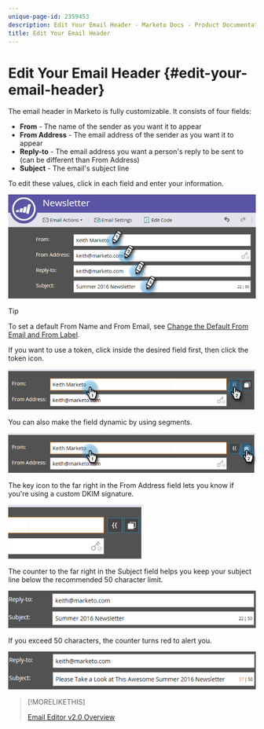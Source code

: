 ```yaml
---
unique-page-id: 2359453
description: Edit Your Email Header - Marketo Docs - Product Documentation
title: Edit Your Email Header
---
```


# Edit Your Email Header {#edit-your-email-header}

The email header in Marketo is fully customizable. It consists of four fields:

* **From** - The name of the sender as you want it to appear
* **From Address** - The email address of the sender as you want it to appear
* **Reply-to** - The email address you want a person's reply to be sent to (can be different than From Address)
* **Subject** - The email's subject line

To edit these values, click in each field and enter your information.

![](assets/one-3.png)

>[!TIP]
>
>To set a default From Name and From Email, see [Change the Default From Email and From Label](/help/marketo/product-docs/administration/email-setup/change-the-default-from-email-and-from-label.md).

If you want to use a token, click inside the desired field first, then click the token icon.

![](assets/two-3.png)

You can also make the field dynamic by using segments.

![](assets/three-2.png)

The key icon to the far right in the From Address field lets you know if you're using a custom DKIM signature.

![](assets/four-2.png)

The counter to the far right in the Subject field helps you keep your subject line below the recommended 50 character limit.

![](assets/five-1.png)

If you exceed 50 characters, the counter turns red to alert you.

![](assets/six-1.png)

>[!MORELIKETHIS]
>
>[Email Editor v2.0 Overview](/help/marketo/product-docs/email-marketing/general/email-editor-2/email-editor-v2-0-overview.md)
